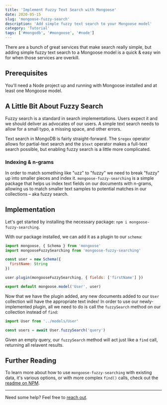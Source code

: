 ```yaml
---
title: 'Implement Fuzzy Text Search with Mongoose'
date: 2020-05-15
slug: 'mongoose-fuzzy-search'
description: 'Add simple fuzzy text search to your Mongoose model'
category: 'Tutorial'
tags: ['#mongodb', '#mongoose', '#node']
---
```


There are a bunch of great services that make search really simple, but adding simple fuzzy text search to a Mongoose model is a quick & easy win for when those services are overkill.

## Prerequisites

You'll need a Node project up and running with Mongoose installed and at least one Mongoose model.

## A Little Bit About Fuzzy Search

Fuzzy search is a standard in search implementations. Users expect it and we should deliver as advocates of our users. A simple text search needs to allow for a small typo, a missing space, and other errors.

Text search in MongoDB is fairly straight-forward. The `$regex` operator allows for partial-text search and the `$text` operator makes a full-text search possible, but enabling fuzzy search is a little more complicated.

### Indexing & n-grams

In order to match something like "uzz" to "fuzzy" we need to break "fuzzy" up into smaller pieces and index it. `mongoose-fuzzy-searching` is a simple package that helps us index text fields on our documents with n-grams, allowing us to match smaller text samples to potential matches in our collections – aka fuzzy search.

## Implementation

Let's get started by installing the necessary package: `npm i mongoose-fuzzy-searching`.

With our package installed, we can add it as a plugin to our `schema`:

```js
import mongoose, { Schema } from 'mongoose'
import mongooseFuzzySearching from 'mongoose-fuzzy-searching'

const user = new Schema({
  firstName: String
})

user.plugin(mongooseFuzzySearching, { fields: ['firstName'] })

export default mongoose.model('User', user)
```

Now that we have the plugin added, any new documents added to our `User` collection will have the appropriate text index! In order to use our newly-implemented plugin, all we need to do is call the `fuzzySearch` method on our collection instead of `find`:

```js
import User from '../models/User'

const users = await User.fuzzySearch('query')
```

Given an empty query, our `fuzzySearch` method will act just like a `find` call, returning all relavent results.

## Further Reading

To learn more about how to use `mongoose-fuzzy-searching` with existing data, it's various options, or with more complex `find()` calls, check out the [readme on NPM](https://www.npmjs.com/package/mongoose-fuzzy-searching).

---

Need some help? Feel free to [reach out](https://twitter.com/briansw).
